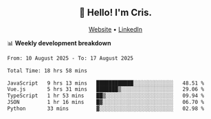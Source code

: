 
<h2 align="center">👋 Hello! I'm Cris.</h2>
<p align="center">
  <a href="https://www.criscunas.dev">Website</a> •
  <a href="https://www.linkedin.com/in/cristophercunas/">LinkedIn</a> 
</p>


📊 **Weekly development breakdown**
<!--START_SECTION:waka-->

```txt
From: 10 August 2025 - To: 17 August 2025

Total Time: 18 hrs 58 mins

JavaScript   9 hrs 13 mins   ████████████░░░░░░░░░░░░░   48.51 %
Vue.js       5 hrs 31 mins   ███████▒░░░░░░░░░░░░░░░░░   29.06 %
TypeScript   1 hr 53 mins    ██▒░░░░░░░░░░░░░░░░░░░░░░   09.94 %
JSON         1 hr 16 mins    █▓░░░░░░░░░░░░░░░░░░░░░░░   06.70 %
Python       33 mins         ▓░░░░░░░░░░░░░░░░░░░░░░░░   02.98 %
```

<!--END_SECTION:waka-->
